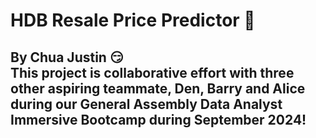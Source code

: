 <h1>HDB Resale Price Predictor 🏡 </h1>
<h2>By Chua Justin 😏</br>
This project is collaborative effort with three other aspiring teammate, Den, Barry and Alice during our General Assembly Data Analyst Immersive Bootcamp during September 2024!</h2>
